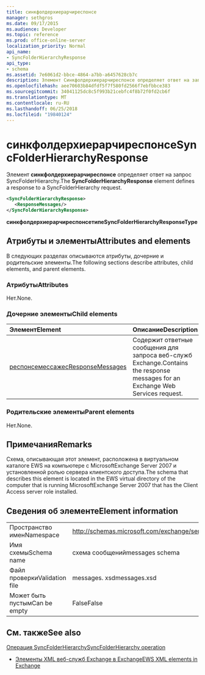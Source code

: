 ```yaml
---
title: синкфолдерхиерарчиреспонсе
manager: sethgros
ms.date: 09/17/2015
ms.audience: Developer
ms.topic: reference
ms.prod: office-online-server
localization_priority: Normal
api_name:
- SyncFolderHierarchyResponse
api_type:
- schema
ms.assetid: 7e6061d2-bbce-4864-a7bb-a6457628cb7c
description: Элемент Синкфолдерхиерарчиреспонсе определяет ответ на запрос SyncFolderHierarchy.
ms.openlocfilehash: aee70603b84dfdf5f7f580fd2566f7ebfbbce383
ms.sourcegitcommit: 34041125dc8c5f993b21cebfc4f8b72f0fd2cb6f
ms.translationtype: MT
ms.contentlocale: ru-RU
ms.lasthandoff: 06/25/2018
ms.locfileid: "19840124"
---
```

# <a name="syncfolderhierarchyresponse"></a><span data-ttu-id="fe8dd-103">синкфолдерхиерарчиреспонсе</span><span class="sxs-lookup"><span data-stu-id="fe8dd-103">SyncFolderHierarchyResponse</span></span>

<span data-ttu-id="fe8dd-104">Элемент **синкфолдерхиерарчиреспонсе** определяет ответ на запрос SyncFolderHierarchy.</span><span class="sxs-lookup"><span data-stu-id="fe8dd-104">The **SyncFolderHierarchyResponse** element defines a response to a SyncFolderHierarchy request.</span></span> 
  
```xml
<SyncFolderHierarchyResponse>
   <ResponseMessages/>
</SyncFolderHierarchyResponse>
```

 <span data-ttu-id="fe8dd-105">**синкфолдерхиерарчиреспонсетипе**</span><span class="sxs-lookup"><span data-stu-id="fe8dd-105">**SyncFolderHierarchyResponseType**</span></span>
## <a name="attributes-and-elements"></a><span data-ttu-id="fe8dd-106">Атрибуты и элементы</span><span class="sxs-lookup"><span data-stu-id="fe8dd-106">Attributes and elements</span></span>

<span data-ttu-id="fe8dd-107">В следующих разделах описываются атрибуты, дочерние и родительские элементы.</span><span class="sxs-lookup"><span data-stu-id="fe8dd-107">The following sections describe attributes, child elements, and parent elements.</span></span>
  
### <a name="attributes"></a><span data-ttu-id="fe8dd-108">Атрибуты</span><span class="sxs-lookup"><span data-stu-id="fe8dd-108">Attributes</span></span>

<span data-ttu-id="fe8dd-109">Нет.</span><span class="sxs-lookup"><span data-stu-id="fe8dd-109">None.</span></span>
  
### <a name="child-elements"></a><span data-ttu-id="fe8dd-110">Дочерние элементы</span><span class="sxs-lookup"><span data-stu-id="fe8dd-110">Child elements</span></span>

|<span data-ttu-id="fe8dd-111">**Элемент**</span><span class="sxs-lookup"><span data-stu-id="fe8dd-111">**Element**</span></span>|<span data-ttu-id="fe8dd-112">**Описание**</span><span class="sxs-lookup"><span data-stu-id="fe8dd-112">**Description**</span></span>|
|:-----|:-----|
|[<span data-ttu-id="fe8dd-113">респонсемессажес</span><span class="sxs-lookup"><span data-stu-id="fe8dd-113">ResponseMessages</span></span>](responsemessages.md) <br/> |<span data-ttu-id="fe8dd-114">Содержит ответные сообщения для запроса веб-служб Exchange.</span><span class="sxs-lookup"><span data-stu-id="fe8dd-114">Contains the response messages for an Exchange Web Services request.</span></span>  <br/> |
   
### <a name="parent-elements"></a><span data-ttu-id="fe8dd-115">Родительские элементы</span><span class="sxs-lookup"><span data-stu-id="fe8dd-115">Parent elements</span></span>

<span data-ttu-id="fe8dd-116">Нет.</span><span class="sxs-lookup"><span data-stu-id="fe8dd-116">None.</span></span>
  
## <a name="remarks"></a><span data-ttu-id="fe8dd-117">Примечания</span><span class="sxs-lookup"><span data-stu-id="fe8dd-117">Remarks</span></span>

<span data-ttu-id="fe8dd-118">Схема, описывающая этот элемент, расположена в виртуальном каталоге EWS на компьютере с MicrosoftExchange Server 2007 и установленной ролью сервера клиентского доступа.</span><span class="sxs-lookup"><span data-stu-id="fe8dd-118">The schema that describes this element is located in the EWS virtual directory of the computer that is running MicrosoftExchange Server 2007 that has the Client Access server role installed.</span></span>
  
## <a name="element-information"></a><span data-ttu-id="fe8dd-119">Сведения об элементе</span><span class="sxs-lookup"><span data-stu-id="fe8dd-119">Element information</span></span>

|||
|:-----|:-----|
|<span data-ttu-id="fe8dd-120">Пространство имен</span><span class="sxs-lookup"><span data-stu-id="fe8dd-120">Namespace</span></span>  <br/> |http://schemas.microsoft.com/exchange/services/2006/messages  <br/> |
|<span data-ttu-id="fe8dd-121">Имя схемы</span><span class="sxs-lookup"><span data-stu-id="fe8dd-121">Schema name</span></span>  <br/> |<span data-ttu-id="fe8dd-122">схема сообщений</span><span class="sxs-lookup"><span data-stu-id="fe8dd-122">messages schema</span></span>  <br/> |
|<span data-ttu-id="fe8dd-123">Файл проверки</span><span class="sxs-lookup"><span data-stu-id="fe8dd-123">Validation file</span></span>  <br/> |<span data-ttu-id="fe8dd-124">messages. xsd</span><span class="sxs-lookup"><span data-stu-id="fe8dd-124">messages.xsd</span></span>  <br/> |
|<span data-ttu-id="fe8dd-125">Может быть пустым</span><span class="sxs-lookup"><span data-stu-id="fe8dd-125">Can be empty</span></span>  <br/> |<span data-ttu-id="fe8dd-126">False</span><span class="sxs-lookup"><span data-stu-id="fe8dd-126">False</span></span>  <br/> |
   
## <a name="see-also"></a><span data-ttu-id="fe8dd-127">См. также</span><span class="sxs-lookup"><span data-stu-id="fe8dd-127">See also</span></span>



[<span data-ttu-id="fe8dd-128">Операция SyncFolderHierarchy</span><span class="sxs-lookup"><span data-stu-id="fe8dd-128">SyncFolderHierarchy operation</span></span>](syncfolderhierarchy-operation.md)


- [<span data-ttu-id="fe8dd-129">Элементы XML веб-служб Exchange в Exchange</span><span class="sxs-lookup"><span data-stu-id="fe8dd-129">EWS XML elements in Exchange</span></span>](ews-xml-elements-in-exchange.md)

